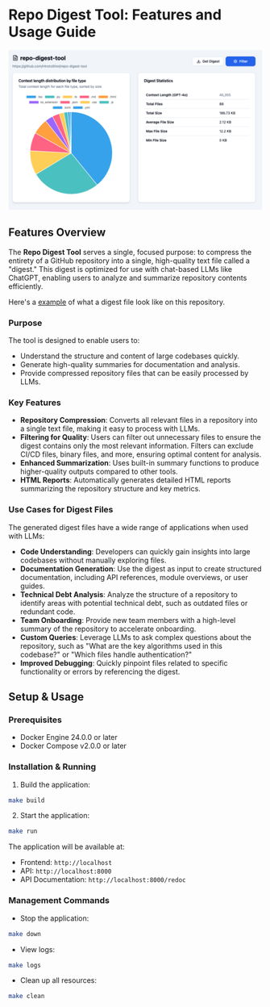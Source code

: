# Repo Digest Tool: Features and Usage Guide

![example](./examples/スクリーンショット%202024-12-15%206.58.15.png)

## Features Overview

The **Repo Digest Tool** serves a single, focused purpose: to compress the entirety of a GitHub repository into a single, high-quality text file called a "digest." This digest is optimized for use with chat-based LLMs like ChatGPT, enabling users to analyze and summarize repository contents efficiently.

Here's a [example](./examples//HirotoShioi_repo-digest-tool_digest.txt) of what a digest file look like on this repository.

### Purpose

The tool is designed to enable users to:

- Understand the structure and content of large codebases quickly.
- Generate high-quality summaries for documentation and analysis.
- Provide compressed repository files that can be easily processed by LLMs.

### Key Features

- **Repository Compression**: Converts all relevant files in a repository into a single text file, making it easy to process with LLMs.
- **Filtering for Quality**: Users can filter out unnecessary files to ensure the digest contains only the most relevant information. Filters can exclude CI/CD files, binary files, and more, ensuring optimal content for analysis.
- **Enhanced Summarization**: Uses built-in summary functions to produce higher-quality outputs compared to other tools.
- **HTML Reports**: Automatically generates detailed HTML reports summarizing the repository structure and key metrics.

### Use Cases for Digest Files

The generated digest files have a wide range of applications when used with LLMs:

- **Code Understanding**: Developers can quickly gain insights into large codebases without manually exploring files.
- **Documentation Generation**: Use the digest as input to create structured documentation, including API references, module overviews, or user guides.
- **Technical Debt Analysis**: Analyze the structure of a repository to identify areas with potential technical debt, such as outdated files or redundant code.
- **Team Onboarding**: Provide new team members with a high-level summary of the repository to accelerate onboarding.
- **Custom Queries**: Leverage LLMs to ask complex questions about the repository, such as "What are the key algorithms used in this codebase?" or "Which files handle authentication?"
- **Improved Debugging**: Quickly pinpoint files related to specific functionality or errors by referencing the digest.

## Setup & Usage

### Prerequisites

- Docker Engine 24.0.0 or later
- Docker Compose v2.0.0 or later

### Installation & Running

1. Build the application:

```bash
make build
```

2. Start the application:

```bash
make run
```

The application will be available at:

- Frontend: `http://localhost`
- API: `http://localhost:8000`
- API Documentation: `http://localhost:8000/redoc`

### Management Commands

- Stop the application:

```bash
make down
```

- View logs:

```bash
make logs
```

- Clean up all resources:

```bash
make clean
```
